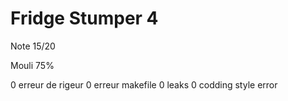 # Fridge Stumper 4

Note 15/20

Mouli 75%

0 erreur de rigeur
0 erreur makefile
0 leaks
0 codding style error
